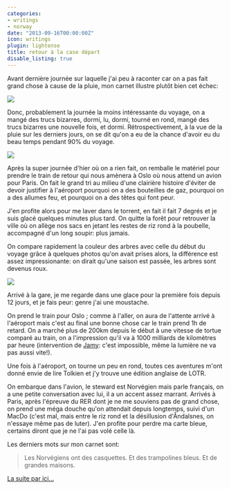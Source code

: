 ```yaml
---
categories:
- writings
- norway
date: "2013-09-16T00:00:00Z"
icon: writings
plugin: lightense
title: retour à la case départ
disable_listing: true
---
```


Avant dernière journée sur laquelle j'ai peu à raconter car on a pas
fait grand chose à cause de la pluie, mon carnet illustre plutôt bien
cet échec:

<img src="/img/norway/jour11-carnet.jpg" data-action="zoom" />

Donc, probablement la journée la moins intéressante du voyage, on a
mangé des trucs bizarres, dormi, lu, dormi, tourné en rond, mangé des
trucs bizarres une nouvelle fois, et dormi. Rétrospectivement, à la
vue de la pluie sur les derniers jours, on se dit qu'on a eu de la
chance d'avoir eu du beau temps pendant 90% du voyage.

<img src="/img/norway/jour11-weird.jpg" data-action="zoom" />

Après la super journée d'hier où on a rien fait, on remballe le
matériel pour prendre le train de retour qui nous amènera à Oslo où
nous attend un avion pour Paris. On fait le grand tri au milieu d'une
clairière histoire d'éviter de devoir justifier à l'aéroport pourquoi
on a des bouteilles de gaz, pourquoi on a des allumes feu, et pourquoi
on a des têtes qui font peur.

J'en profite alors pour me laver dans le torrent, en fait il fait 7
degrés et je suis glacé quelques minutes plus tard. On quitte la forêt
pour retrouver la ville où on allège nos sacs en jetant les restes de
riz rond à la poubelle, accompagné d'un long soupir: plus jamais.

On compare rapidement la couleur des arbres avec celle du début du
voyage grâce à quelques photos qu'on avait prises alors, la différence
est assez impressionante: on dirait qu'une saison est passée, les
arbres sont devenus roux.

<img src="/img/norway/jour11-river.jpg" data-action="zoom" />

Arrivé à la gare, je me regarde dans une glace pour la première fois
depuis 12 jours, et je fais peur: genre j'ai une moustache.

On prend le train pour Oslo ; comme à l'aller, on aura de l'attente
arrivé à l'aéroport mais c'est au final une bonne chose car le train
prend 1h de retard.  On a marché plus de 200km depuis le début à une
vitesse de tortue comparé au train, on a l'impression qu'il va à 1000
milliards de kilomètres par heure (intervention de
[Jamy](http://www.youtube.com/watch?v=GFvy1_EevwU#t=50): c'est
impossible, même la lumière ne va pas aussi vite!).

Une fois à l'aéroport, on tourne un peu en rond, toutes ces aventures
m'ont donné envie de lire Tolkien et j'y trouve une édition anglaise
de LOTR.

On embarque dans l'avion, le steward est Norvégien mais parle
français, on a une petite conversation avec lui, il a un accent assez
marrant. Arrivés à Paris, après l'épreuve du RER dont je ne me
souviens pas de grand chose, on prend une méga douche qu'on attendait
depuis longtemps, suivi d'un MacDo (c'est mal, mais entre le riz rond
et la désillusion d'Åndalsnes, on n'essaye même pas de luter). J'en
profite pour perdre ma carte bleue, certains diront que je ne l'ai pas
volé celle là.

Les derniers mots sur mon carnet sont:

> Les Norvégiens ont des casquettes. Et des trampolines bleus. Et de
> grandes maisons.

<a href="/writings/norway/2014-03-07-norway-bonus">La suite par ici...</a>
